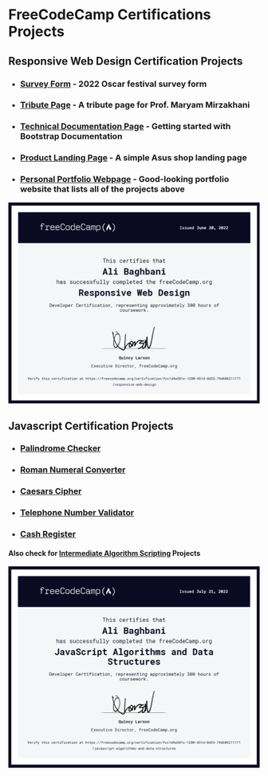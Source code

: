 # FreeCodeCamp Certifications Projects

## Responsive Web Design Certification Projects

- ### [Survey Form](https://alibaghbanice.github.io/FreeCodeCamp-Certifications-Projects/1-HTML-CSS/1-Survey-Form/index.html) - 2022 Oscar festival survey form

- ### [Tribute Page](https://alibaghbanice.github.io/FreeCodeCamp-Certifications-Projects/1-HTML-CSS/2-Tribute-Page/index.html) - A tribute page for Prof. Maryam Mirzakhani

- ### [Technical Documentation Page](https://alibaghbanice.github.io/FreeCodeCamp-Certifications-Projects/1-HTML-CSS/3-Technical-Documentation-Page/index.html) - Getting started with Bootstrap Documentation

- ### [Product Landing Page](https://alibaghbanice.github.io/FreeCodeCamp-Certifications-Projects/1-HTML-CSS/4-Product-Landing-Page/index.html) - A simple Asus shop landing page

- ### [Personal Portfolio Webpage](https://alibaghbanice.github.io/FreeCodeCamp-Certifications-Projects/1-HTML-CSS/5-Personal-Portfolio-Webpage/index.html) - Good-looking portfolio website that lists all of the projects above

[![Responsive Web Design Certification](https://github.com/AliBaghbaniCE/FreeCodeCamp-Certifications-Projects/blob/master/Certifications/1-Responsive-Web-Design.png?raw=true)](https://www.freecodecamp.org/certification/fcc1d4a581c-1280-451d-8d35-79d606211171/responsive-web-design)

## Javascript Certification Projects

- ### [Palindrome Checker](https://alibaghbanice.github.io/FreeCodeCamp-Certifications-Projects/2-Javascript/2-Algorithms-and-DataStructures-Projects/1-palindrome-checker.js)

- ### [Roman Numeral Converter](https://alibaghbanice.github.io/FreeCodeCamp-Certifications-Projects/2-Javascript/2-Algorithms-and-DataStructures-Projects/2-roman-numeral-converter.js)

- ### [Caesars Cipher](https://alibaghbanice.github.io/FreeCodeCamp-Certifications-Projects/2-Javascript/2-Algorithms-and-DataStructures-Projects/3-caesars-cipher.js)

- ### [Telephone Number Validator](https://alibaghbanice.github.io/FreeCodeCamp-Certifications-Projects/2-Javascript/2-Algorithms-and-DataStructures-Projects/4-telephone-number-validator.js)

- ### [Cash Register](https://alibaghbanice.github.io/FreeCodeCamp-Certifications-Projects/2-Javascript/2-Algorithms-and-DataStructures-Projects/5-cash-register.js)

#### Also check for [Intermediate Algorithm Scripting](https://alibaghbanice.github.io/FreeCodeCamp-Certifications-Projects/2-Javascript/1-Intermediate-Algorithm-Scripting) Projects

[![JavaScript Algorithms and Data Structures Certification](https://github.com/AliBaghbaniCE/FreeCodeCamp-Certifications-Projects/blob/master/Certifications/2-Javascript.png?raw=true)](https://www.freecodecamp.org/certification/fcc1d4a581c-1280-451d-8d35-79d606211171/javascript-algorithms-and-data-structures)
